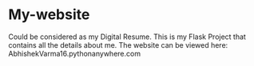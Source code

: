 # My-website
Could be considered as my Digital Resume.
This is my Flask Project that contains all the details about me.
The website can be viewed here: AbhishekVarma16.pythonanywhere.com
